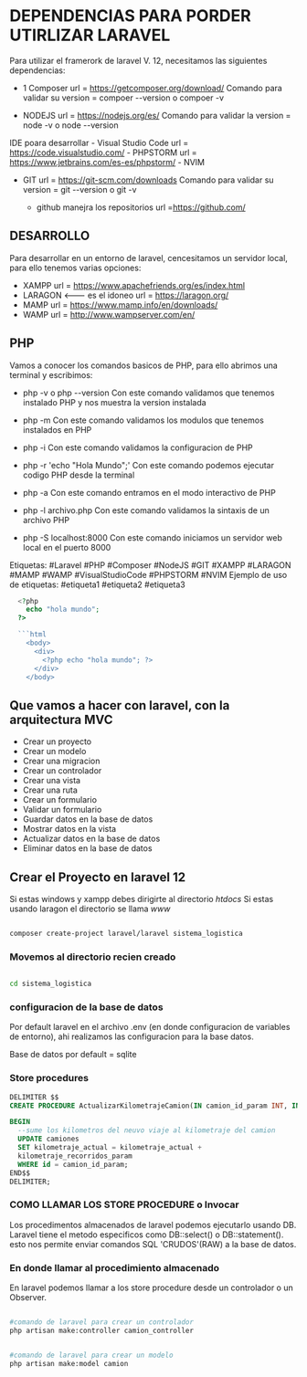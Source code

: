 # DEPENDENCIAS PARA PORDER UTIRLIZAR LARAVEL

Para utilizar el framerork de laravel V. 12, necesitamos las siguientes dependencias:

- 1 Composer
  url = <https://getcomposer.org/download/>
  Comando para validar su version = compoer --version o compoer -v

- NODEJS
  url = <https://nodejs.org/es/>
  Comando para validar la version = node -v o node --version

IDE poara desarrollar - Visual Studio Code
url = <https://code.visualstudio.com/> - PHPSTORM
url = <https://www.jetbrains.com/es-es/phpstorm/> - NVIM

- GIT
  url = <https://git-scm.com/downloads>
  Comando para validar su version = git --version o git -v

  - github manejra los repositorios
    url =<https://github.com/>

## DESARROLLO

Para desarrollar en un entorno de laravel, cencesitamos un servidor local, para ello tenemos varias opciones:

- XAMPP
  url = <https://www.apachefriends.org/es/index.html>
- LARAGON <--- es el idoneo
  url = <https://laragon.org/>
- MAMP
  url = <https://www.mamp.info/en/downloads/>
- WAMP
  url = <http://www.wampserver.com/en/>

## PHP

Vamos a conocer los comandos basicos de PHP, para ello abrimos una terminal y escribimos:

- php -v o php --version
  Con este comando validamos que tenemos instalado PHP y nos muestra la version instalada

- php -m
  Con este comando validamos los modulos que tenemos instalados en PHP

- php -i
  Con este comando validamos la configuracion de PHP

- php -r 'echo "Hola Mundo";'
  Con este comando podemos ejecutar codigo PHP desde la terminal

- php -a
  Con este comando entramos en el modo interactivo de PHP

- php -l archivo.php
  Con este comando validamos la sintaxis de un archivo PHP

- php -S localhost:8000
  Con este comando iniciamos un servidor web local en el puerto 8000

Etiquetas: #Laravel #PHP #Composer #NodeJS #GIT #XAMPP #LARAGON #MAMP #WAMP #VisualStudioCode #PHPSTORM #NVIM
Ejemplo de uso de etiquetas: #etiqueta1 #etiqueta2 #etiqueta3

````PHP
  <?php
    echo "hola mundo";
  ?>

  ```html
    <body>
      <div>
        <?php echo "hola mundo"; ?>
      </div>
    </body>
````

## Que vamos a hacer con laravel, con la arquitectura MVC

- Crear un proyecto
- Crear un modelo
- Crear una migracion
- Crear un controlador
- Crear una vista
- Crear una ruta
- Crear un formulario
- Validar un formulario
- Guardar datos en la base de datos
- Mostrar datos en la vista
- Actualizar datos en la base de datos
- Eliminar datos en la base de datos

## Crear el Proyecto en laravel 12

Si estas windows y xampp debes dirigirte al directorio _htdocs_
Si estas usando laragon el directorio se llama _www_

```bash

composer create-project laravel/laravel sistema_logistica

```

### Movemos al directorio recien creado

```bash

cd sistema_logistica

```

### configuracion de la base de datos

Por default laravel en el archivo .env (en donde configuracion de variables de entorno), ahi realizamos las configuracion para la base datos.

Base de datos por default = sqlite

### Store procedures

```SQL
DELIMITER $$
CREATE PROCEDURE ActualizarKilometrajeCamion(IN camion_id_param INT, IN kilometraje_recorridos_param decimal(10,2)))

BEGIN
  --sume los kilometros del neuvo viaje al kilometraje del camion
  UPDATE camiones
  SET kilometraje_actual = kilometraje_actual +
  kilometraje_recorridos_param
  WHERE id = camion_id_param;
END$$
DELIMITER;
```

### COMO LLAMAR LOS STORE PROCEDURE o Invocar

Los procedimentos almacenados de laravel podemos ejecutarlo usando DB. Laravel tiene el metodo especificos como DB::select() o DB::statement(). esto nos permite enviar comandos SQL 'CRUDOS'(RAW) a la base de datos.

### En donde llamar al procedimiento almacenado

En laravel podemos llamar a los store procedure desde un controlador o un Observer.

```bash

#comando de laravel para crear un controlador
php artisan make:controller camion_controller


#comando de laravel para crear un modelo
php artisan make:model camion

```
